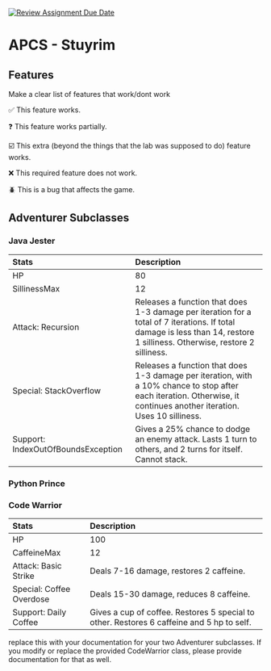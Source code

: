 [![Review Assignment Due Date](https://classroom.github.com/assets/deadline-readme-button-22041afd0340ce965d47ae6ef1cefeee28c7c493a6346c4f15d667ab976d596c.svg)](https://classroom.github.com/a/KprAwj1n)
# APCS - Stuyrim

## Features

Make a clear list of features that work/dont work

:white_check_mark: This feature works.

:question: This feature works partially.

:ballot_box_with_check: This extra (beyond the things that the lab was supposed to do) feature works.

:x: This required feature does not work.

:beetle: This is a bug that affects the game.


## Adventurer Subclasses
### Java Jester
| Stats | Description |
|:------|:------------|
| HP | 80 |
| SillinessMax | 12 |
| Attack: Recursion | Releases a function that does 1-3 damage per iteration for a total of 7 iterations. If total damage is less than 14, restore 1 silliness. Otherwise, restore 2 silliness.|
| Special: StackOverflow | Releases a function that does 1-3 damage per iteration, with a 10% chance to stop after each iteration. Otherwise, it continues another iteration. Uses 10 silliness. |
| Support: IndexOutOfBoundsException| Gives a 25% chance to dodge an enemy attack. Lasts 1 turn to others, and 2 turns for itself. Cannot stack. |
### Python Prince
### Code Warrior
| Stats | Description |
|:------|:------------|
| HP | 100 |
| CaffeineMax| 12 |
| Attack: Basic Strike | Deals 7-16 damage, restores 2 caffeine. |
| Special: Coffee Overdose | Deals 15-30 damage, reduces 8 caffeine. |
| Support: Daily Coffee | Gives a cup of coffee. Restores 5 special to other. Restores 6 caffeine and 5 hp to self. |


replace this with your documentation for your two Adventurer subclasses. If you modify or replace the provided CodeWarrior class, please provide documentation for that as well.

